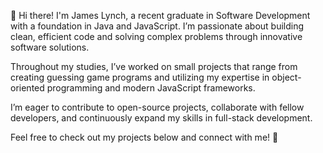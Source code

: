 👋 Hi there! I'm James Lynch, a recent graduate in Software Development with a foundation in Java and JavaScript. I’m passionate about building clean, efficient code and solving complex problems through innovative software solutions.

Throughout my studies, I’ve worked on small projects that range from creating guessing game programs and utilizing my expertise in object-oriented programming and modern JavaScript frameworks.

I’m eager to contribute to open-source projects, collaborate with fellow developers, and continuously expand my skills in full-stack development.

Feel free to check out my projects below and connect with me! 🚀
